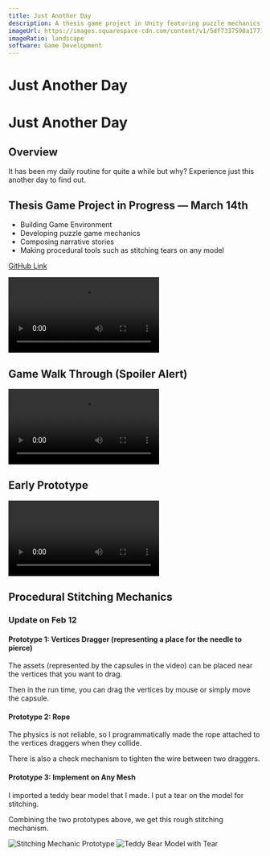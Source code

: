 ```yaml
---
title: Just Another Day
description: A thesis game project in Unity featuring puzzle mechanics and procedural tools within a narrative-driven experience.
imageUrl: https://images.squarespace-cdn.com/content/v1/5df7337598a1771a4a73ef26/a6bb8867-4eff-423a-8fd0-adeb4702dcb5/Menu+Scene+2.jpg?format=2500w
imageRatio: landscape
software: Game Development
---
```


# Just Another Day

# Just Another Day

## Overview
It has been my daily routine for quite a while but why? Experience just this another day to find out.

## Thesis Game Project in Progress — March 14th

- Building Game Environment
- Developing puzzle game mechanics
- Composing narrative stories
- Making procedural tools such as stitching tears on any model

[GitHub Link](https://github.com/reatured/Just-Another-Day)

<div class="video-container my-8">
  <video controls class="w-full rounded-lg">
    <source src="https://example.com/videos/gameplay.mp4" type="video/mp4">
    Your browser does not support the video tag.
  </video>
</div>

## Game Walk Through (Spoiler Alert)

<div class="video-container my-8">
  <video controls class="w-full rounded-lg">
    <source src="https://example.com/videos/walkthrough.mp4" type="video/mp4">
    Your browser does not support the video tag.
  </video>
</div>

## Early Prototype

<div class="video-container my-8">
  <video controls class="w-full rounded-lg">
    <source src="https://example.com/videos/prototype.mp4" type="video/mp4">
    Your browser does not support the video tag.
  </video>
</div>

## Procedural Stitching Mechanics

### Update on Feb 12

#### Prototype 1: Vertices Dragger (representing a place for the needle to pierce)

The assets (represented by the capsules in the video) can be placed near the vertices that you want to drag.

Then in the run time, you can drag the vertices by mouse or simply move the capsule.

#### Prototype 2: Rope

The physics is not reliable, so I programmatically made the rope attached to the vertices draggers when they collide.

There is also a check mechanism to tighten the wire between two draggers.

#### Prototype 3: Implement on Any Mesh

I imported a teddy bear model that I made. I put a tear on the model for stitching.

Combining the two prototypes above, we get this rough stitching mechanism.

<div class="grid grid-cols-1 md:grid-cols-2 gap-4 my-8">
  <img src="/placeholder.svg?height=400&width=600&query=Unity%20game%20development%20stitching%20mechanic" alt="Stitching Mechanic Prototype" class="rounded-lg w-full h-auto" />
  <img src="/placeholder.svg?height=400&width=600&query=Unity%20teddy%20bear%20model%20with%20tear" alt="Teddy Bear Model with Tear" class="rounded-lg w-full h-auto" />
</div>

